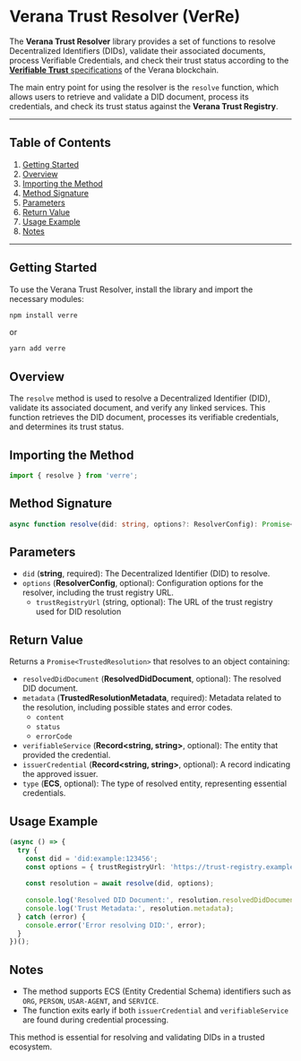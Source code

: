 # Verana Trust Resolver (VerRe)

The **Verana Trust Resolver** library provides a set of functions to resolve Decentralized Identifiers (DIDs), validate their associated documents, process Verifiable Credentials, and check their trust status according to the [**Verifiable Trust** specifications](https://verana-labs.github.io/verifiable-trust-spec/#vt-json-schema-cred-verifiable-trust-json-schema-credential) of the Verana blockchain.

The main entry point for using the resolver is the `resolve` function, which allows users to retrieve and validate a DID document, process its credentials, and check its trust status against the **Verana Trust Registry**.

---

## **Table of Contents**
1. [Getting Started](#getting-started)
1. [Overview](#overview)
1. [Importing the Method](#importing-the-method)
1. [Method Signature](#method-signature)
1. [Parameters](#parameters)
1. [Return Value](#return-value)
1. [Usage Example](#usage-example)
1. [Notes](#notes)

---

## **Getting Started**

To use the Verana Trust Resolver, install the library and import the necessary modules:

```bash
npm install verre
```
or
```bash
yarn add verre
```

## Overview
The `resolve` method is used to resolve a Decentralized Identifier (DID), validate its associated document, and verify any linked services. This function retrieves the DID document, processes its verifiable credentials, and determines its trust status.

## Importing the Method
```typescript
import { resolve } from 'verre';
```

## Method Signature
```typescript
async function resolve(did: string, options?: ResolverConfig): Promise<TrustedResolution>
```

## Parameters
- `did` (**string**, required): The Decentralized Identifier (DID) to resolve.
- `options` (**ResolverConfig**, optional): Configuration options for the resolver, including the trust registry URL.
  - `trustRegistryUrl` (string, optional): The URL of the trust registry used for DID resolution

## Return Value
Returns a `Promise<TrustedResolution>` that resolves to an object containing:

- `resolvedDidDocument` (**ResolvedDidDocument**, optional): The resolved DID document.
- `metadata` (**TrustedResolutionMetadata**, required): Metadata related to the resolution, including possible states and error codes.
  - `content`
  - `status`
  - `errorCode`
- `verifiableService` (**Record<string, string>**, optional): The entity that provided the credential.
- `issuerCredential` (**Record<string, string>**, optional): A record indicating the approved issuer.
- `type` (**ECS**, optional): The type of resolved entity, representing essential credentials.

## Usage Example
```typescript
(async () => {
  try {
    const did = 'did:example:123456';
    const options = { trustRegistryUrl: 'https://trust-registry.example.com' };
    
    const resolution = await resolve(did, options);
    
    console.log('Resolved DID Document:', resolution.resolvedDidDocument);
    console.log('Trust Metadata:', resolution.metadata);
  } catch (error) {
    console.error('Error resolving DID:', error);
  }
})();
```

## Notes
- The method supports ECS (Entity Credential Schema) identifiers such as `ORG`, `PERSON`, `USAR-AGENT`, and `SERVICE`.
- The function exits early if both `issuerCredential` and `verifiableService` are found during credential processing.

This method is essential for resolving and validating DIDs in a trusted ecosystem.

